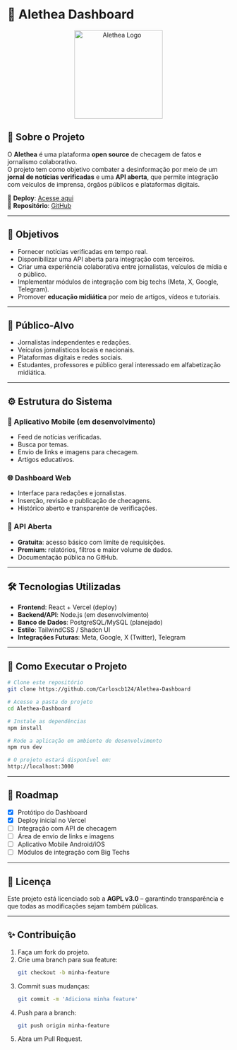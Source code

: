 # 📌 Alethea Dashboard

<div align="center">
  <a href="https://alethea-dashboard.vercel.app/">
    <img src="https://alethea-dashboard.vercel.app/a98b6b42-db96-4251-bb95-3c7805954a69.png" alt="Alethea Logo" width="200"/>
  </a>
</div>

## 📰 Sobre o Projeto

O **Alethea** é uma plataforma **open source** de checagem de fatos e jornalismo colaborativo.  
O projeto tem como objetivo combater a desinformação por meio de um **jornal de notícias verificadas** e uma **API aberta**, que permite integração com veículos de imprensa, órgãos públicos e plataformas digitais.

🔗 **Deploy**: [Acesse aqui](https://alethea-dashboard.vercel.app/)  
📂 **Repositório**: [GitHub](https://github.com/Carloscb124/Alethea-Dashboard)

---

## 🎯 Objetivos

- Fornecer notícias verificadas em tempo real.
- Disponibilizar uma API aberta para integração com terceiros.
- Criar uma experiência colaborativa entre jornalistas, veículos de mídia e o público.
- Implementar módulos de integração com big techs (Meta, X, Google, Telegram).
- Promover **educação midiática** por meio de artigos, vídeos e tutoriais.

---

## 👥 Público-Alvo

- Jornalistas independentes e redações.  
- Veículos jornalísticos locais e nacionais.  
- Plataformas digitais e redes sociais.  
- Estudantes, professores e público geral interessado em alfabetização midiática.  

---

## ⚙️ Estrutura do Sistema

### 📱 Aplicativo Mobile (em desenvolvimento)
- Feed de notícias verificadas.  
- Busca por temas.  
- Envio de links e imagens para checagem.  
- Artigos educativos.  

### 🌐 Dashboard Web
- Interface para redações e jornalistas.  
- Inserção, revisão e publicação de checagens.  
- Histórico aberto e transparente de verificações.  

### 🔌 API Aberta
- **Gratuita**: acesso básico com limite de requisições.  
- **Premium**: relatórios, filtros e maior volume de dados.  
- Documentação pública no GitHub.  

---

## 🛠️ Tecnologias Utilizadas

- **Frontend**: React + Vercel (deploy)  
- **Backend/API**: Node.js (em desenvolvimento)  
- **Banco de Dados**: PostgreSQL/MySQL (planejado)  
- **Estilo**: TailwindCSS / Shadcn UI  
- **Integrações Futuras**: Meta, Google, X (Twitter), Telegram  

---

## 🚀 Como Executar o Projeto

```bash
# Clone este repositório
git clone https://github.com/Carloscb124/Alethea-Dashboard

# Acesse a pasta do projeto
cd Alethea-Dashboard

# Instale as dependências
npm install

# Rode a aplicação em ambiente de desenvolvimento
npm run dev

# O projeto estará disponível em:
http://localhost:3000
```

---

## 📌 Roadmap

- [x] Protótipo do Dashboard  
- [x] Deploy inicial no Vercel  
- [ ] Integração com API de checagem  
- [ ] Área de envio de links e imagens  
- [ ] Aplicativo Mobile Android/iOS  
- [ ] Módulos de integração com Big Techs  

---

## 📜 Licença

Este projeto está licenciado sob a **AGPL v3.0** – garantindo transparência e que todas as modificações sejam também públicas.  

---

## ✨ Contribuição

1. Faça um fork do projeto.  
2. Crie uma branch para sua feature:  
   ```bash
   git checkout -b minha-feature
   ```
3. Commit suas mudanças:  
   ```bash
   git commit -m 'Adiciona minha feature'
   ```
4. Push para a branch:  
   ```bash
   git push origin minha-feature
   ```
5. Abra um Pull Request.  
